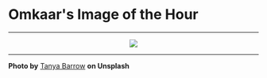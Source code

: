 # Omkaar's Image of the Hour

---

<div align="center">

<a href="https://unsplash.com/photos/a-charming-cottage-with-climbing-plants-and-a-garden-axZOHkGyAIY">
  <img src="https://images.unsplash.com/photo-1748281123907-f3057527570b?crop=entropy&cs=tinysrgb&fit=max&fm=jpg&ixid=M3w3NjA2Nzh8MHwxfHJhbmRvbXx8fHx8fHx8fDE3NTA5NTM2MDB8&ixlib=rb-4.1.0&q=80&w=1080" style="max-width:100%; height:auto;">
</a>



</div>

---

**Photo by** [Tanya Barrow](https://unsplash.com/@tanyabarrow) **on Unsplash**
